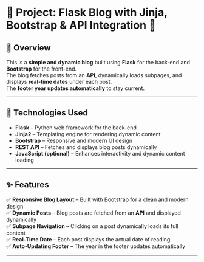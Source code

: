 # 📝 Project: Flask Blog with Jinja, Bootstrap & API Integration 🚀

## 📌 Overview
This is a **simple and dynamic blog** built using **Flask** for the back-end and **Bootstrap** for the front-end.  
The blog fetches posts from an **API**, dynamically loads subpages, and displays **real-time dates** under each post.  
The **footer year updates automatically** to stay current.

---

## 🔧 Technologies Used
- **Flask** – Python web framework for the back-end  
- **Jinja2** – Templating engine for rendering dynamic content  
- **Bootstrap** – Responsive and modern UI design  
- **REST API** – Fetches and displays blog posts dynamically  
- **JavaScript (optional)** – Enhances interactivity and dynamic content loading  

---

## ✨ Features
✅ **Responsive Blog Layout** – Built with Bootstrap for a clean and modern design  
✅ **Dynamic Posts** – Blog posts are fetched from an **API** and displayed dynamically  
✅ **Subpage Navigation** – Clicking on a post dynamically loads its full content  
✅ **Real-Time Date** – Each post displays the actual date of reading  
✅ **Auto-Updating Footer** – The year in the footer updates automatically  

---
